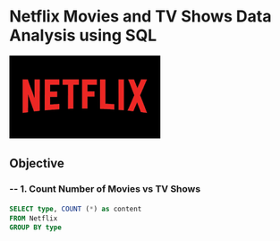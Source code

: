 # Netflix Movies and TV Shows Data Analysis using SQL

![Netflix](https://github.com/rubenfm77/Netflix_SQL/blob/main/logo.png)

## Objective

### -- 1. Count Number of Movies vs TV Shows

```sql
SELECT type, COUNT (*) as content
FROM Netflix
GROUP BY type
```

